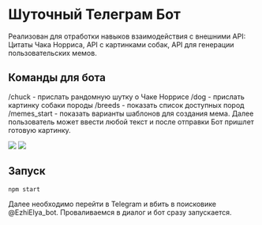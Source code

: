 # Шуточный Телеграм Бот 
Реализован для отработки навыков взаимодействия с внешними API: Цитаты Чака Норриса, API с картинками собак, API для генерации пользовательских мемов.

## Команды для бота

/chuck  - прислать рандомную шутку о Чаке Норрисе
/dog <breed> - прислать картинку собаки породы <breed>
/breeds - показать список доступных пород
/memes_start - показать варианты шаблонов для создания мема. Далее пользователь может ввести любой текст и после отправки Бот пришлет готовую картинку.
 

![](first.png) ![](second.png)

## Запуск

```bash
npm start
```
Далее  необходимо перейти в Telegram и вбить в поисковике @EzhiElya_bot. Проваливаемся в диалог и бот сразу запускается.


